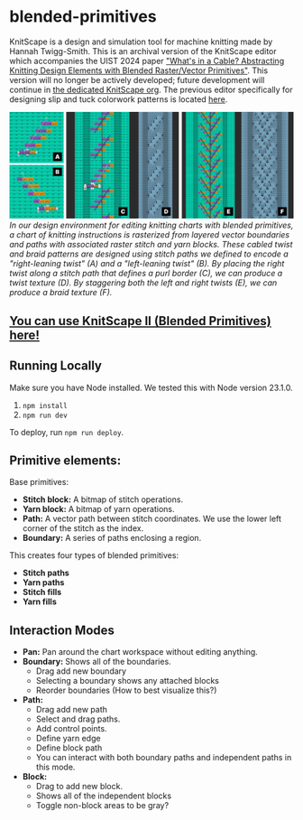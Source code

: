 # blended-primitives

KnitScape is a design and simulation tool for machine knitting made by Hannah
Twigg-Smith. This is an archival version of the KnitScape editor which
accompanies the UIST 2024 paper
["What's in a Cable? Abstracting Knitting Design Elements with Blended Raster/Vector Primitives"](https://dl.acm.org/doi/10.1145/3654777.3676351).
This version will no longer be actively developed; future development will
continue in [the dedicated KnitScape org](https://github.com/knitscape/). The
previous editor specifically for designing slip and tuck colorwork patterns is
located [here](https://github.com/machineagency/knitscape-2024).

![](/assets/twistBraid.png) _In our design environment for editing knitting
charts with blended primitives, a chart of knitting instructions is rasterized
from layered vector boundaries and paths with associated raster stitch and yarn
blocks. These cabled twist and braid patterns are designed using stitch paths we
defined to encode a "right-leaning twist" (A) and a "left-leaning twist" (B). By
placing the right twist along a stitch path that defines a purl border (C), we
can produce a twist texture (D). By staggering both the left and right twists
(E), we can produce a braid texture (F)._

<!-- ## priority fixes

- [ ] undo is currently bugged
- [ ] sim topology resets on zoom/flip
- [ ] removing a yarn from the yarn palette is bugged
- polygon fill scanline is sometimes slightly off?
- simulation/yarn view
  - shouldn't regenerate yarn topology/cancel relaxation on zoom or when yarn
    colors are changed
  - edge node layout is not correct
  - currently not drawing the last few segments in a yarn.
  - add yarn entry and exit points to indicate where they start and end -->

## [You can use KnitScape II (Blended Primitives) here!](https://machineagency.github.io/blended-primitives)

## Running Locally

Make sure you have Node installed. We tested this with Node version 23.1.0.

1. `npm install`
2. `npm run dev`

To deploy, run `npm run deploy`.

## Primitive elements:

Base primitives:

- **Stitch block:** A bitmap of stitch operations.
- **Yarn block:** A bitmap of yarn operations.
- **Path:** A vector path between stitch coordinates. We use the lower left
  corner of the stitch as the index.
- **Boundary:** A series of paths enclosing a region.

This creates four types of blended primitives:

- **Stitch paths**
- **Yarn paths**
- **Stitch fills**
- **Yarn fills**

## Interaction Modes

- **Pan:** Pan around the chart workspace without editing anything.
- **Boundary:** Shows all of the boundaries.
  - Drag add new boundary
  - Selecting a boundary shows any attached blocks
  - Reorder boundaries (How to best visualize this?)
- **Path:**
  - Drag add new path
  - Select and drag paths.
  - Add control points.
  - Define yarn edge
  - Define block path
  - You can interact with both boundary paths and independent paths in this
    mode.
- **Block:**
  - Drag to add new block.
  - Shows all of the independent blocks
  - Toggle non-block areas to be gray?
